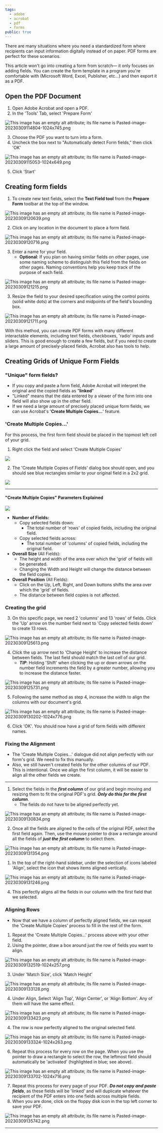 ```yaml
---
tags:
  - adobe
  - acrobat
  - pdf
  - forms
public: true
---
```

There are many situations where you need a standardized form where recipients can input information digitally instead of on paper. PDF forms are perfect for these scenarios.

This article won't go into creating a form from scratch— it only focuses on adding fields. You can create the form template in a program you're comfortable with (Microsoft Word, Excel, Publisher, etc...) and then export it as a PDF.

## Open the PDF Document

1. Open Adobe Acrobat and open a PDF.
2. In the 'Tools' Tab, select 'Prepare Form'

![This image has an empty alt attribute; its file name is Pasted-image-20230309114804-1024x745.png](https://sites.temple.edu/hbghelp/files/2023/12/Pasted-image-20230309114804-1024x745.png)

3. Choose the PDF you want to turn into a form.
4. Uncheck the box next to "Automatically detect Form fields," then click 'OK'

![This image has an empty alt attribute; its file name is Pasted-image-20230309115053-1024x649.png](https://sites.temple.edu/hbghelp/files/2023/12/Pasted-image-20230309115053-1024x649.png)

5. Click 'Start'

## Creating form fields

1. To create new text fields, select the **Text Field tool** from the **Prepare Form** toolbar at the top of the window.

![This image has an empty alt attribute; its file name is Pasted-image-20230309120639.png](https://sites.temple.edu/hbghelp/files/2023/12/Pasted-image-20230309120639.png)

2. Click on any location in the document to place a form field.

![This image has an empty alt attribute; its file name is Pasted-image-20230309120716.png](https://sites.temple.edu/hbghelp/files/2023/12/Pasted-image-20230309120716.png)

3. Enter a name for your field.
    - **Optional**: If you plan on having similar fields on other pages, use some naming scheme to distinguish this field from the fields on other pages. Naming conventions help you keep track of the purpose of each field.

![This image has an empty alt attribute; its file name is Pasted-image-20230309121215.png](https://sites.temple.edu/hbghelp/files/2023/12/Pasted-image-20230309121215.png)

3. Resize the field to your desired specification using the control points (solid white dots) at the corners and midpoints of the field's bounding box.

![This image has an empty alt attribute; its file name is Pasted-image-20230309121711.png](https://sites.temple.edu/hbghelp/files/2023/12/Pasted-image-20230309121711.png)

With this method, you can create PDF forms with many different interactable elements, including text fields, checkboxes, 'radio' inputs and sliders. This is good enough to create a few fields, but if you need to create a large amount of precisely-placed fields, Acrobat also has tools to help.

## Creating Grids of Unique Form Fields

### "Unique" form fields?

- If you copy and paste a form field, Adobe Acrobat will interpret the original and the copied fields as "**linked**"
- "Linked" means that the data entered by a viewer of the form into one field will also show up in the other field.
- If we need a large amount of precisely placed unique form fields, we can use Acrobat's '**Create Multiple Copies…**' feature.

### 'Create Multiple Copies…'

For this process, the first form field should be placed in the topmost left cell of your grid.

1. Right click the field and select 'Create Multiple Copies'

![](https://sites.temple.edu/hbghelp/files/2023/12/Pasted-image-20230309124629.png)

2. The 'Create Multiple Copies of Fields' dialog box should open, and you should see blue rectangles similar to your original field in a 2x2 grid.

![](https://sites.temple.edu/hbghelp/files/2023/12/Pasted-image-20230309124706.png)

---

#### "Create Multiple Copies" Parameters Explained

![](https://sites.temple.edu/hbghelp/files/2023/12/image-6.png)

- **Number of Fields:**
    - Copy selected fields down:
        - The total number of 'rows' of copied fields, including the original field.
    - Copy selected fields across:
        - The total number of 'columns' of copied fields, including the original field.
- **Overall Size** (All Fields):
    - The height and width of the area over which the 'grid' of fields will be generated.
    - Changing the Width and Height will change the distance between the field copies.
- **Overall Position** (All Fields):
    - Click on the Up, Left, Right, and Down buttons shifts the area over which the 'grid' of fields.
    - The distance between field copies is not affected.

### Creating the grid

3. On this specific page, we need 2 'columns' and 13 'rows' of fields. Click the 'Up' arrow on the number field next to 'Copy selected fields down' to create 13 rows.

![This image has an empty alt attribute; its file name is Pasted-image-20230309125613.png](https://sites.temple.edu/hbghelp/files/2023/12/Pasted-image-20230309125613.png)

4. Click the up arrow next to 'Change Height' to increase the distance between fields. The last field should match the last cell of our grid.
    - **_TIP_**: Holding 'Shift' when clicking the up or down arrows on the number field increments the field by a greater number, allowing you to increase the distance faster.

![This image has an empty alt attribute; its file name is Pasted-image-20230309125731.png](https://sites.temple.edu/hbghelp/files/2023/12/Pasted-image-20230309125731.png)

5. Following the same method as step 4, increase the width to align the columns with our document's grid.

![This image has an empty alt attribute; its file name is Pasted-image-20230309130202-1024x776.png](https://sites.temple.edu/hbghelp/files/2023/12/Pasted-image-20230309130202-1024x776.png)

6. Click 'OK'. You should now have a grid of form fields with different names.

### Fixing the Alignment

- The 'Create Multiple Copies…' dialogue did not align perfectly with our form's grid. We need to fix this manually.
- Also, we still haven't created fields for the other columns of our PDF. This is intentional. Once we align the first column, it will be easier to align all the other fields we create.

---

1. Select the fields in the **_first column_** of our grid and begin moving and resizing them to fit the original PDF's grid. **_Only do this for the first column_**.
    - The fields do not have to be aligned perfectly yet.

![This image has an empty alt attribute; its file name is Pasted-image-20230309130834.png](https://sites.temple.edu/hbghelp/files/2023/12/Pasted-image-20230309130834.png)

2. Once all the fields are aligned to the cells of the original PDF, select the first field again. Then, use the mouse pointer to draw a rectangle around all the fields of **_just the first column_** to select them.

![This image has an empty alt attribute; its file name is Pasted-image-20230309131354.png](https://sites.temple.edu/hbghelp/files/2023/12/Pasted-image-20230309131354.png)

1. In the top of the right-hand sidebar, under the selection of icons labeled 'Align', select the icon that shows items aligned vertically.

![This image has an empty alt attribute; its file name is Pasted-image-20230309131246.png](https://sites.temple.edu/hbghelp/files/2023/12/Pasted-image-20230309131246.png)

4. This perfectly aligns all the fields in our column with the first field that we selected.

### Aligning Rows

- Now that we have a column of perfectly aligned fields, we can repeat the 'Create Multiple Copies' process to fill in the rest of the form.

1. Repeat the 'Create Multiple Copies…' process above with your other field.
2. Using the pointer, draw a box around just the row of fields you want to align.

![This image has an empty alt attribute; its file name is Pasted-image-20230309132519-1024x257.png](https://sites.temple.edu/hbghelp/files/2023/12/Pasted-image-20230309132519-1024x257.png)

3. Under 'Match Size', click 'Match Height'

![This image has an empty alt attribute; its file name is Pasted-image-20230309133128.png](https://sites.temple.edu/hbghelp/files/2023/12/Pasted-image-20230309133128.png)

4. Under Align, Select 'Align Top', 'Align Center', or 'Align Bottom'. Any of them will have the same effect.

![This image has an empty alt attribute; its file name is Pasted-image-20230309133423.png](https://sites.temple.edu/hbghelp/files/2023/12/Pasted-image-20230309133423.png)

4. The row is now perfectly aligned to the original selected field.

![This image has an empty alt attribute; its file name is Pasted-image-20230309133324-1024x263.png](https://sites.temple.edu/hbghelp/files/2023/12/Pasted-image-20230309133324-1024x263.png)

6. Repeat this process for every row on the page. When you use the pointer to draw a rectangle to select the row, the leftmost field should automatically be 'activated' (highlighted in blue; see above).

![This image has an empty alt attribute; its file name is Pasted-image-20230309133702-1024x716.png](https://sites.temple.edu/hbghelp/files/2023/12/Pasted-image-20230309133702-1024x716.png)

7. Repeat this process for every page of your PDF. **_Do not copy and paste fields_**, as these fields will be 'linked' and will duplicate whatever the recipient of the PDF enters into one fields across multiple fields.
8. When you are done, click on the floppy disk icon in the top left corner to save your PDF.

![This image has an empty alt attribute; its file name is Pasted-image-20230309135742.png](https://sites.temple.edu/hbghelp/files/2023/12/Pasted-image-20230309135742.png)

---
